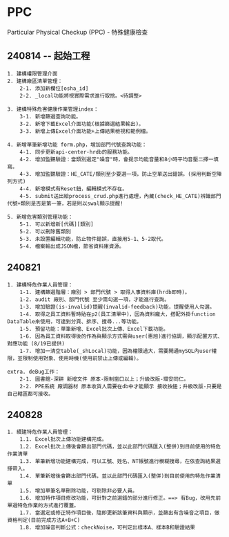 # PPC
Particular Physical Checkup (PPC) - 特殊健康檢查

## 240814 -- 起始工程
    1. 建構權限管理介面
    2. 建構廠區清單管理：
        2-1. 添加新欄位[osha_id]
        2-2. _local功能將視實際需求進行取捨。<待調整>

    3. 建構特殊危害健康作業管理index：
        3-1. 新增篩選查詢功能。
        3-2. 新增下載Excel介面功能(根據篩選結果輸出)。
        3-3. 新增上傳Excel介面功能+上傳結果檢視和範例檔。

    4. 新增單筆新增功能 form.php，增加部門代號查詢功能：
        4-1. 同步更新api-center-hrdb的服務功能。
        4-2. 增加監聽驗證：當類別選定"噪音"時，會提示均能音量和8小時平均音壓二擇一填寫。
        4-3. 增加監聽驗證：HE_CATE/類別至少要選一項，防止空單送出錯誤。(採用判斷空陣列方式)
        4-4. 新增模式有Reset鈕，編輯模式不存在。
        4-5. submit送出給process_crud.php進行處理，內藏(check_HE_CATE)辨識部門代號+類別是否是第一筆，若是則以swal顯示提醒!

    5. 新增危害類別管理功能：
        5-1. 可以新增新[代碼][類別]
        5-2. 可以刪除舊類別
        5-3. 未設置編輯功能，防止物件錯誤，直接用5-1、5-2取代。
        5-4. 檔案輸出成JSON檔，節省資料庫資源。

## 240821
    1. 建構特危作業人員管理：
        1-1. 建構篩選階層：廠別 > 部門代號 > 取得人事資料庫(hrdb即時)。
        1-2. audit 廠別、部門代號 至少需勾選一項，才能進行查詢。
        1-3. 增加驗證(is-invalid)提醒(invalid-feedback)功能，提醒使用人勾選。
        1-4. 取得之員工資料暫時貼在p2(員工清單中)，因為資料龐大，搭配外掛function DataTable來使用，可達到分頁、排序、搜尋...等功能。
        1-5. 預留功能：單筆新增、Excel批次上傳、Excel下載功能。
        1-6. 因為員工資料取得後的作為與顯示方式需與user(惠旭)進行協調，顯示配置方式、對應功能 (8/19已提供)
        1-7. 增加一清空table(_shLocal)功能，因為權限過大，需要開通mySQL內user權限，並限制使用對象、使用時機(使用前禁止上傳或編輯)。

    extra. deBug工作：
        2-1. 圖書館-深耕 新增文件 原本-限制窗口以上；升級改版-環安同仁。
        2-2. PPE系統 廠調器材 原本收貨人需要在db中才能顯示 接收按鈕；升級改版-只要是自己轄區都可接收。

## 240828
    1. 續建特危作業人員管理：
        1.1. Excel批次上傳功能建構完成。
        1.2. Excel批次上傳後會篩出部門代碼，並以此部門代碼匯入(整併)到目前使用的特危作業清單 
        1.3. 單筆新增功能建構完成，可以工號、姓名、NT帳號進行模糊搜尋，在依查詢結果選擇帶入。
        1.4. 單筆新增後會篩出部門代碼，並以此部門代碼匯入(整併)到目前使用的特危作業清單 
        1.5. 增加單筆名單刪除功能，可剔除非必要人員。
        1.6. 增加特作項目修改功能，可針對之前選錯的部分進行修正。==> 有Bug，改用先前單選特危作業的方式進行覆蓋。
        1.7. 當選定或修正特作項目後，隨即更新該筆資料與顯示，並篩出有含噪音之項目，做資格判定(目前完成方法A+B+C)
        1.8. 增加噪音判斷公式：checkNoise，可判定出樣本A、樣本B和驗證結果